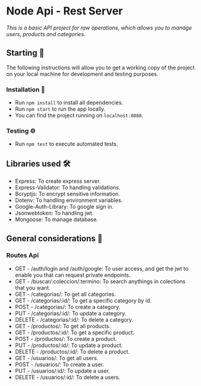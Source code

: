 # Node Api - Rest Server

_This is a basic API project for raw operations, which allows you to manage users, products and categories._

## Starting 🚀

The following instructions will allow you to get a working copy of the project on your local machine for development and testing purposes.

### Installation 🔧

- Run `npm install` to install all dependencies.
- Run `npm start` to run the app locally.
- You can find the project running on `localhost:8080`.

### Testing ⚙️

- Run `npm test` to execute automated tests.

## Libraries used 🛠️

- Express: To create express server.
- Express-Validator: To handling validations.
- Bcryptjs: To encrypt sensitive information.
- Dotenv: To handling environment variables.
- Google-Auth-Library: To google sign in.
- Jsonwebtoken:  To handling jwt.
- Mongoose: To manage database.

## General considerations 📖

### Routes Api

- GET - /auth/login and /auth/google: To user access, and get the jwt to enable you that can request private endpoints.
- GET - /buscar/:coleccion/:termino: To search anythings in colections that you want.
- GET - /categorias/: To get all categories.
- GET - /categorias/:id/: To get a specific category by id.
- POST - /categorias/: To create a category.
- PUT - /categorias/:id/: To update a category.
- DELETE - /categorias/:id/: To delete a category.
- GET - /productos/: To get all products.
- GET - /productos/:id/: To get a specific product.
- POST - /productos/: To create a product.
- PUT - /productos/:id/: To update a product.
- DELETE - /productos/:id/: To delete a product.
- GET - /usuarios/: To get all users.
- POST - /usuarios/: To create a user.
- PUT - /usuarios/:id/: To update a user.
- DELETE - /usuarios/:id/: To delete a users.
